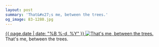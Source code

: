 ```yaml
---
layout: post
summary: 'That&#x27;s me, between the trees.'
og_image: 83-1280.jpg
---
```


<p>
 <time>
  <a href="/83">
   {{ page.date | date: "%B %-d, %Y" }}
  </a>
 </time>
 <a href="/83">
  <img alt="That's me, between the trees." sizes="(min-width: 700px) 50vw, calc(100vw - 2rem)" src="{{ site.assets_url }}/83-640.jpg" srcset="{{ site.assets_url }}/83-1280.jpg 1280w, {{ site.assets_url }}/83-960.jpg 960w, {{ site.assets_url }}/83-640.jpg 640w, {{ site.assets_url }}/83-320.jpg 320w"/>
 </a>
 <span>
  That's me, between the trees.
 </span>
</p>
